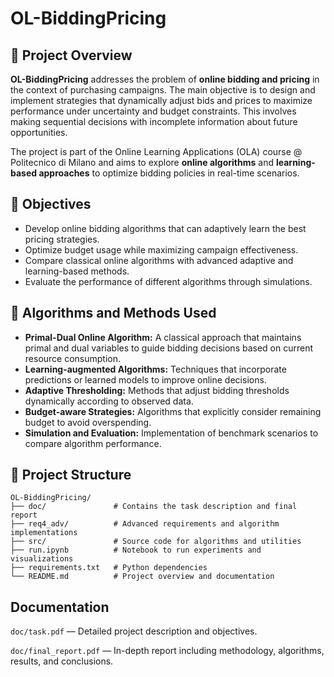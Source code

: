 # OL-BiddingPricing

## 📘 Project Overview

**OL-BiddingPricing** addresses the problem of **online bidding and pricing** in the context of purchasing campaigns. The main objective is to design and implement strategies that dynamically adjust bids and prices to maximize performance under uncertainty and budget constraints. This involves making sequential decisions with incomplete information about future opportunities.

The project is part of the Online Learning Applications (OLA) course @ Politecnico di Milano and aims to explore **online algorithms** and **learning-based approaches** to optimize bidding policies in real-time scenarios.

## 🎯 Objectives

- Develop online bidding algorithms that can adaptively learn the best pricing strategies.
- Optimize budget usage while maximizing campaign effectiveness.
- Compare classical online algorithms with advanced adaptive and learning-based methods.
- Evaluate the performance of different algorithms through simulations.

## 🧠 Algorithms and Methods Used

- **Primal-Dual Online Algorithm:** A classical approach that maintains primal and dual variables to guide bidding decisions based on current resource consumption.
- **Learning-augmented Algorithms:** Techniques that incorporate predictions or learned models to improve online decisions.
- **Adaptive Thresholding:** Methods that adjust bidding thresholds dynamically according to observed data.
- **Budget-aware Strategies:** Algorithms that explicitly consider remaining budget to avoid overspending.
- **Simulation and Evaluation:** Implementation of benchmark scenarios to compare algorithm performance.

## 🧩 Project Structure

```plaintext
OL-BiddingPricing/
├── doc/               # Contains the task description and final report
├── req4_adv/          # Advanced requirements and algorithm implementations
├── src/               # Source code for algorithms and utilities
├── run.ipynb          # Notebook to run experiments and visualizations
├── requirements.txt   # Python dependencies
└── README.md          # Project overview and documentation
```

## Documentation
`doc/task.pdf` — Detailed project description and objectives.

`doc/final_report.pdf` — In-depth report including methodology, algorithms, results, and conclusions.
